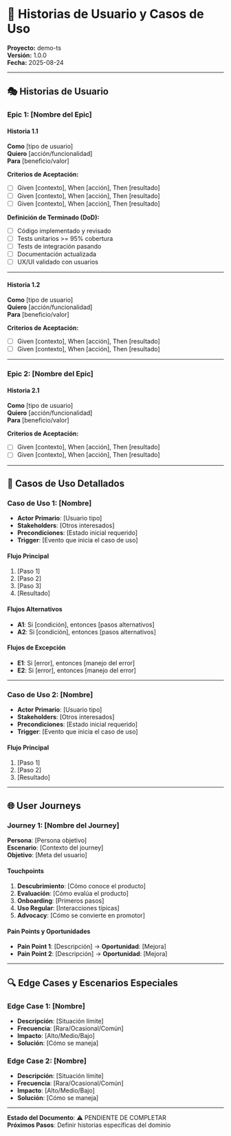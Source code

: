 # 📖 Historias de Usuario y Casos de Uso

**Proyecto:** demo-ts  
**Versión:** 1.0.0  
**Fecha:** 2025-08-24

---

## 🎭 Historias de Usuario

### Epic 1: [Nombre del Epic]

#### Historia 1.1

**Como** [tipo de usuario]  
**Quiero** [acción/funcionalidad]  
**Para** [beneficio/valor]

**Criterios de Aceptación:**

- [ ] Given [contexto], When [acción], Then [resultado]
- [ ] Given [contexto], When [acción], Then [resultado]
- [ ] Given [contexto], When [acción], Then [resultado]

**Definición de Terminado (DoD):**

- [ ] Código implementado y revisado
- [ ] Tests unitarios >= 95% cobertura
- [ ] Tests de integración pasando
- [ ] Documentación actualizada
- [ ] UX/UI validado con usuarios

---

#### Historia 1.2

**Como** [tipo de usuario]  
**Quiero** [acción/funcionalidad]  
**Para** [beneficio/valor]

**Criterios de Aceptación:**

- [ ] Given [contexto], When [acción], Then [resultado]
- [ ] Given [contexto], When [acción], Then [resultado]

---

### Epic 2: [Nombre del Epic]

#### Historia 2.1

**Como** [tipo de usuario]  
**Quiero** [acción/funcionalidad]  
**Para** [beneficio/valor]

**Criterios de Aceptación:**

- [ ] Given [contexto], When [acción], Then [resultado]
- [ ] Given [contexto], When [acción], Then [resultado]

---

## 🎯 Casos de Uso Detallados

### Caso de Uso 1: [Nombre]

- **Actor Primario**: [Usuario tipo]
- **Stakeholders**: [Otros interesados]
- **Precondiciones**: [Estado inicial requerido]
- **Trigger**: [Evento que inicia el caso de uso]

#### Flujo Principal

1. [Paso 1]
2. [Paso 2]
3. [Paso 3]
4. [Resultado]

#### Flujos Alternativos

- **A1**: Si [condición], entonces [pasos alternativos]
- **A2**: Si [condición], entonces [pasos alternativos]

#### Flujos de Excepción

- **E1**: Si [error], entonces [manejo del error]
- **E2**: Si [error], entonces [manejo del error]

---

### Caso de Uso 2: [Nombre]

- **Actor Primario**: [Usuario tipo]
- **Stakeholders**: [Otros interesados]
- **Precondiciones**: [Estado inicial requerido]
- **Trigger**: [Evento que inicia el caso de uso]

#### Flujo Principal

1. [Paso 1]
2. [Paso 2]
3. [Resultado]

---

## 🌐 User Journeys

### Journey 1: [Nombre del Journey]

**Persona**: [Persona objetivo]  
**Escenario**: [Contexto del journey]  
**Objetivo**: [Meta del usuario]

#### Touchpoints

1. **Descubrimiento**: [Cómo conoce el producto]
2. **Evaluación**: [Cómo evalúa el producto]
3. **Onboarding**: [Primeros pasos]
4. **Uso Regular**: [Interacciones típicas]
5. **Advocacy**: [Cómo se convierte en promotor]

#### Pain Points y Oportunidades

- **Pain Point 1**: [Descripción] → **Oportunidad**: [Mejora]
- **Pain Point 2**: [Descripción] → **Oportunidad**: [Mejora]

---

## 🔍 Edge Cases y Escenarios Especiales

### Edge Case 1: [Nombre]

- **Descripción**: [Situación límite]
- **Frecuencia**: [Rara/Ocasional/Común]
- **Impacto**: [Alto/Medio/Bajo]
- **Solución**: [Cómo se maneja]

### Edge Case 2: [Nombre]

- **Descripción**: [Situación límite]
- **Frecuencia**: [Rara/Ocasional/Común]
- **Impacto**: [Alto/Medio/Bajo]
- **Solución**: [Cómo se maneja]

---

**Estado del Documento**: ⚠️ PENDIENTE DE COMPLETAR  
**Próximos Pasos**: Definir historias específicas del dominio
